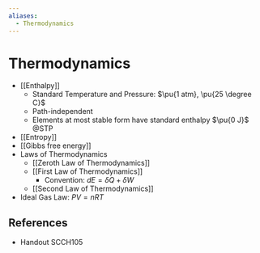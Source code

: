 ```yaml
---
aliases:
  - Thermodynamics
---
```


# Thermodynamics

- [[Enthalpy]]
  - Standard Temperature and Pressure: $\pu{1 atm}, \pu{25 \degree C}$
  - Path-independent
  - Elements at most stable form have standard enthalpy $\pu{0 J}$ @STP
- [[Entropy]]
- [[Gibbs free energy]]
- Laws of Thermodynamics
  - [[Zeroth Law of Thermodynamics]]
  - [[First Law of Thermodynamics]]
    - Convention: $dE = \delta Q + \delta W$
  - [[Second Law of Thermodynamics]]
- Ideal Gas Law: $PV=nRT$

## References

- Handout SCCH105
